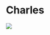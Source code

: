 # Charles
![](https://cdn-laravel.vapor.cloud/image/nstack/translate_values/charles_IPjFgz7Fvv.png)
